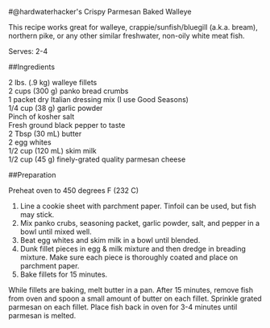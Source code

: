 #@hardwaterhacker's Crispy Parmesan Baked Walleye


This recipe works great for walleye, crappie/sunfish/bluegill (a.k.a. bream), northern pike, or any other similar freshwater, non-oily white meat fish.

Serves: 2-4

##Ingredients

2 lbs. (.9 kg) walleye fillets<br>
2 cups (300 g) panko bread crumbs<br>
1 packet dry Italian dressing mix (I use Good Seasons)<br>
1/4 cup (38 g) garlic powder<br>
Pinch of kosher salt<br>
Fresh ground black pepper to taste<br>
2 Tbsp (30 mL) butter<br>
2 egg whites<br>
1/2 cup (120 mL) skim milk<br>
1/2 cup (45 g) finely-grated quality parmesan cheese<br>

##Preparation

Preheat oven to 450 degrees F (232 C)

1. Line a cookie sheet with parchment paper.  Tinfoil can be used, but fish may stick.
2. Mix panko crubs, seasoning packet, garlic powder, salt, and pepper in a bowl until mixed well.
3. Beat egg whites and skim milk in a bowl until blended.
4. Dunk fillet pieces in egg & milk mixture and then dredge in breading mixture.  Make sure each piece is thoroughly coated and place on parchment paper.
5. Bake fillets for 15 minutes.

While fillets are baking, melt butter in a pan.  After 15 minutes, remove fish from oven and spoon a small amount of butter on each fillet.  Sprinkle grated parmesan on each fillet.  Place fish back in oven for 3-4 minutes until parmesan is melted.
